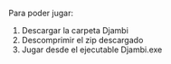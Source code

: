 Para poder jugar:
1. Descargar la carpeta Djambi
2. Descomprimir el zip descargado
3. Jugar desde el ejecutable Djambi.exe
